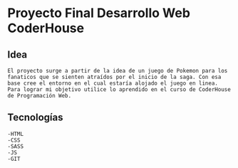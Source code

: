 # Proyecto Final Desarrollo Web CoderHouse

## Idea

    El proyecto surge a partir de la idea de un juego de Pokemon para los fanaticos que se sienten atraídos por el inicio de la saga. Con esa base cree el entorno en el cual estaría alojado el juego en linea.
    Para lograr mi objetivo utilice lo aprendido en el curso de CoderHouse de Programación Web.

## Tecnologías

    -HTML
    -CSS
    -SASS
    -JS
    -GIT